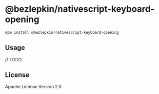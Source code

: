 # @bezlepkin/nativescript-keyboard-opening

```javascript
npm install @bezlepkin/nativescript-keyboard-opening
```

## Usage

// TODO

## License

Apache License Version 2.0
